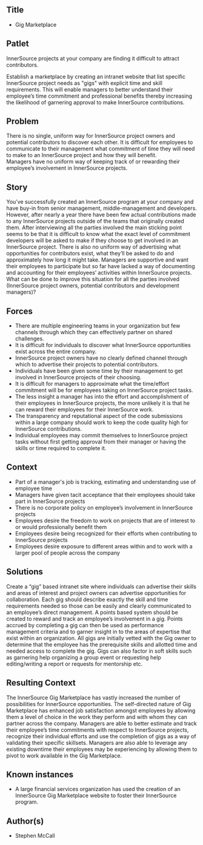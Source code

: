 ## Title

* Gig Marketplace

## Patlet

InnerSource projects at your company are finding it difficult to attract contributors.  

Establish a marketplace by creating an intranet website that list specific InnerSource project needs as "gigs" with explicit time and skill requirements.
This will enable managers to better understand their employee’s time commitment and professional benefits thereby increasing the likelihood of garnering approval to make InnerSource contributions.

## Problem

There is no single, uniform way for InnerSource project owners and potential contributors to discover each other. 
It is difficult for employees to communicate to their management what commitment of time they will need to make to an InnerSource project and how they will benefit.  
Managers have no uniform way of keeping track of or rewarding their employee’s involvement in InnerSource projects.

## Story
 
You’ve successfully created an InnerSource program at your company and have buy-in from senior management, middle-management and developers.  However, after nearly a year there have been few actual contributions made to any InnerSource projects outside of the teams that originally created them.  After interviewing all the parties involved the main sticking point seems to be that it is difficult to know what the exact level of commitment developers will be asked to make if they choose to get involved in an InnerSource project. There is also no uniform way of advertising what opportunities for contributors exist, what they’ll be asked to do and approximately how long it might take.  Managers are supportive and want their employees to participate but so far have lacked a way of documenting and accounting for their employees’ activities within InnerSource projects.  What can be done to improve this situation for all the parties involved (InnerSource project owners, potential contributors and development managers)? 

## Forces

* There are multiple engineering teams in your organization but few channels through which they can effectively partner on shared challenges.
* It is difficult for individuals to discover what InnerSource opportunities exist across the entire company.
* InnerSource project owners have no clearly defined channel through which to advertise their projects to potential contributors.
* Individuals have been given some time by their management to get involved in InnerSource projects of their choosing.
* It is difficult for managers to approximate what the time/effort commitment will be for employees taking on InnerSource project tasks.
* The less insight a manager has into the effort and accomplishment of their employees in InnerSource projects, the more unlikely it is that he can reward their employees for their InnerSource work.
* The transparency and reputational aspect of the code submissions within a large company should work to keep the code quality high for InnerSource contributions.
* Individual employees may commit themselves to InnerSource project tasks without first getting approval from their manager or having the skills or time required to complete it.

## Context

* Part of a manager's job is tracking, estimating and understanding use of employee time
* Managers have given tacit acceptance that their employees should take part in InnerSource projects
* There is no corporate policy on employee’s involvement in InnerSource projects
* Employees desire the freedom to work on projects that are of interest to or would professionally benefit them
* Employees desire being recognized for their efforts when contributing to InnerSource projects
* Employees desire exposure to different areas within and to work with a larger pool of people across the company

## Solutions

Create a “gig” based intranet site where individuals can advertise their skills and areas of interest and project owners can advertise opportunities for collaboration.  Each gig should describe exactly the skill and time requirements needed so those can be easily and clearly communicated to an employee’s direct management.  A points based system should be created to reward and track an employee’s involvement in a gig. Points accrued by completing a gig can then be used as performance management criteria and to garner insight in to the areas of expertise that exist within an organization. All gigs are initially vetted with the Gig owner to determine that the employee has the prerequisite skills and allotted time and needed access to complete the gig.  Gigs can also factor in soft skills such as garnering help organizing a group event or requesting help editing/writing a report or requests for mentorship etc.

## Resulting Context

The InnerSource Gig Marketplace has vastly increased the number of possibilities for InnerSource opportunities. The self-directed nature of Gig Marketplace has enhanced job satisfaction amongst employees by allowing them a level of choice in the work they perform and with whom they can partner across the company. Managers are able to better estimate and track their employee’s time commitments with respect to InnerSource projects, recognize their individual efforts and use the completion of gigs as a way of validating their specific skillsets.  Managers are also able to leverage any existing downtime their employees may be experiencing by allowing them to pivot to work available in the Gig Marketplace.


## Known instances

* A large financial services organization has used the creation of an InnerSource Gig Marketplace website to foster their InnerSource program. 


## Author(s)
* Stephen McCall
